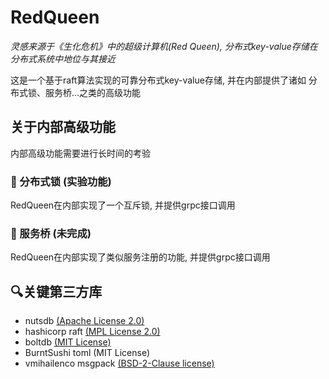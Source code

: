 # RedQueen

_灵感来源于《生化危机》中的超级计算机(Red Queen), 分布式key-value存储在分布式系统中地位与其接近_

这是一个基于raft算法实现的可靠分布式key-value存储, 并在内部提供了诸如 分布式锁、服务桥...之类的高级功能

## 关于内部高级功能
内部高级功能需要进行长时间的考验

### 🧪 分布式锁 (实验功能)
RedQueen在内部实现了一个互斥锁, 并提供grpc接口调用

### 🔨 服务桥 (未完成)
RedQueen在内部实现了类似服务注册的功能, 并提供grpc接口调用

## 🔍关键第三方库
- nutsdb [(Apache License 2.0)](https://github.com/nutsdb/nutsdb/blob/master/LICENSE)
- hashicorp raft [(MPL License 2.0)](https://github.com/hashicorp/raft/blob/main/LICENSE)
- boltdb [(MIT License)](https://github.com/boltdb/bolt/blob/master/LICENSE)
- BurntSushi toml (MIT License)
- vmihailenco msgpack [(BSD-2-Clause license)](https://github.com/vmihailenco/msgpack/blob/v5/LICENSE)
